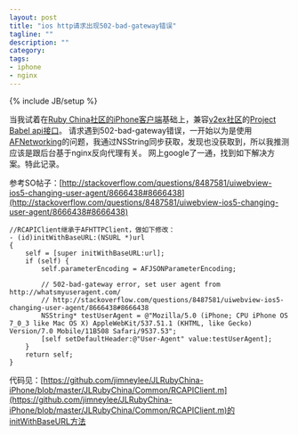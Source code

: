 ```yaml
---
layout: post
title: "ios http请求出现502-bad-gateway错误"
tagline: ""
description: ""
category: 
tags: 
- iphone
- nginx
---
```

{% include JB/setup %}

当我试着在[Ruby China社区的iPhone客户端](https://github.com/jimneylee/JLRubyChina-iPhone)基础上，兼容[v2ex社区](http://www.v2ex.com/)的[Project Babel api接口](https://github.com/livid/v2ex/blob/master/api.py)。
请求遇到502-bad-gateway错误，一开始以为是使用[AFNetworking](https://github.com/AFNetworking/AFNetworking)的问题，我通过NSString同步获取，发现也没获取到，所以我推测应该是跟后台基于nginx反向代理有关。
网上google了一通，找到如下解决方案。特此记录。

参考SO帖子：[http://stackoverflow.com/questions/8487581/uiwebview-ios5-changing-user-agent/8666438#8666438](http://stackoverflow.com/questions/8487581/uiwebview-ios5-changing-user-agent/8666438#8666438)

	//RCAPIClient继承于AFHTTPClient，做如下修改：
	- (id)initWithBaseURL:(NSURL *)url
	{
	    self = [super initWithBaseURL:url];
	    if (self) {
	        self.parameterEncoding = AFJSONParameterEncoding;
	        
	        // 502-bad-gateway error, set user agent from http://whatsmyuseragent.com/
	        // http://stackoverflow.com/questions/8487581/uiwebview-ios5-changing-user-agent/8666438#8666438
	        NSString* testUserAgent = @"Mozilla/5.0 (iPhone; CPU iPhone OS 7_0_3 like Mac OS X) AppleWebKit/537.51.1 (KHTML, like Gecko) Version/7.0 Mobile/11B508 Safari/9537.53";
	        [self setDefaultHeader:@"User-Agent" value:testUserAgent];
	    }
	    return self;
	}
	
代码见：[https://github.com/jimneylee/JLRubyChina-iPhone/blob/master/JLRubyChina/Common/RCAPIClient.m](https://github.com/jimneylee/JLRubyChina-iPhone/blob/master/JLRubyChina/Common/RCAPIClient.m)的initWithBaseURL方法
